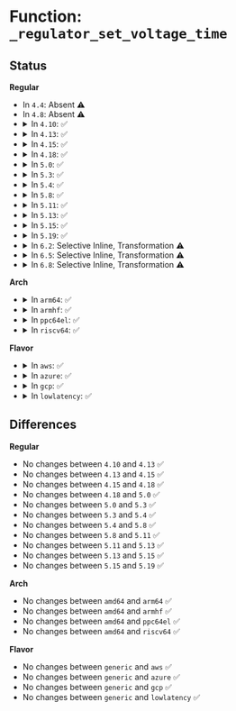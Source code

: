 # Function: <code>_regulator_set_voltage_time</code>

## Status
<b>Regular</b>
<ul>
<li>
In <code>4.4</code>: Absent ⚠️
</li>
<li>
In <code>4.8</code>: Absent ⚠️
</li>
<li>
<details>
<summary>In <code>4.10</code>: ✅</summary>

```c
int _regulator_set_voltage_time(struct regulator_dev *rdev, int old_uV, int new_uV);
```

**Collision:** Unique Static

**Inline:** No

**Transformation:** False

**Instances:**

```
In drivers/regulator/core.c (ffffffff81555e10)
Location: drivers/regulator/core.c:2747
Inline: False
Direct callers:
  - drivers/regulator/core.c:regulator_set_voltage_time_sel
  - drivers/regulator/core.c:regulator_set_voltage_time
  - drivers/regulator/core.c:_regulator_do_set_voltage
```
**Symbols:**

```
ffffffff81555e10-ffffffff81555e84: _regulator_set_voltage_time (STB_LOCAL)
```
</details>
</li>
<li>
<details>
<summary>In <code>4.13</code>: ✅</summary>

```c
int _regulator_set_voltage_time(struct regulator_dev *rdev, int old_uV, int new_uV);
```

**Collision:** Unique Static

**Inline:** No

**Transformation:** False

**Instances:**

```
In drivers/regulator/core.c (ffffffff8156a440)
Location: drivers/regulator/core.c:2759
Inline: False
Direct callers:
  - drivers/regulator/core.c:regulator_set_voltage_time_sel
  - drivers/regulator/core.c:regulator_set_voltage_time
  - drivers/regulator/core.c:_regulator_do_set_voltage
```
**Symbols:**

```
ffffffff8156a440-ffffffff8156a4d7: _regulator_set_voltage_time (STB_LOCAL)
```
</details>
</li>
<li>
<details>
<summary>In <code>4.15</code>: ✅</summary>

```c
int _regulator_set_voltage_time(struct regulator_dev *rdev, int old_uV, int new_uV);
```

**Collision:** Unique Static

**Inline:** No

**Transformation:** False

**Instances:**

```
In drivers/regulator/core.c (ffffffff815ce610)
Location: drivers/regulator/core.c:2767
Inline: False
Direct callers:
  - drivers/regulator/core.c:regulator_set_voltage_time_sel
  - drivers/regulator/core.c:regulator_set_voltage_time
  - drivers/regulator/core.c:_regulator_do_set_voltage
```
**Symbols:**

```
ffffffff815ce610-ffffffff815ce6a8: _regulator_set_voltage_time (STB_LOCAL)
```
</details>
</li>
<li>
<details>
<summary>In <code>4.18</code>: ✅</summary>

```c
int _regulator_set_voltage_time(struct regulator_dev *rdev, int old_uV, int new_uV);
```

**Collision:** Unique Static

**Inline:** No

**Transformation:** False

**Instances:**

```
In drivers/regulator/core.c (ffffffff81606740)
Location: drivers/regulator/core.c:2824
Inline: False
Direct callers:
  - drivers/regulator/core.c:regulator_set_voltage_time_sel
  - drivers/regulator/core.c:regulator_set_voltage_time
  - drivers/regulator/core.c:_regulator_do_set_voltage
```
**Symbols:**

```
ffffffff81606740-ffffffff816067e3: _regulator_set_voltage_time (STB_LOCAL)
```
</details>
</li>
<li>
<details>
<summary>In <code>5.0</code>: ✅</summary>

```c
int _regulator_set_voltage_time(struct regulator_dev *rdev, int old_uV, int new_uV);
```

**Collision:** Unique Static

**Inline:** No

**Transformation:** False

**Instances:**

```
In drivers/regulator/core.c (ffffffff81621960)
Location: drivers/regulator/core.c:3152
Inline: False
Direct callers:
  - drivers/regulator/core.c:regulator_set_voltage_time_sel
  - drivers/regulator/core.c:regulator_set_voltage_time
  - drivers/regulator/core.c:_regulator_do_set_voltage
```
**Symbols:**

```
ffffffff81621960-ffffffff81621a03: _regulator_set_voltage_time (STB_LOCAL)
```
</details>
</li>
<li>
<details>
<summary>In <code>5.3</code>: ✅</summary>

```c
int _regulator_set_voltage_time(struct regulator_dev *rdev, int old_uV, int new_uV);
```

**Collision:** Unique Static

**Inline:** No

**Transformation:** False

**Instances:**

```
In drivers/regulator/core.c (ffffffff81655f50)
Location: drivers/regulator/core.c:3167
Inline: False
Direct callers:
  - drivers/regulator/core.c:regulator_set_voltage_time_sel
  - drivers/regulator/core.c:regulator_set_voltage_time
  - drivers/regulator/core.c:_regulator_do_set_voltage
```
**Symbols:**

```
ffffffff81655f50-ffffffff81655fe9: _regulator_set_voltage_time (STB_LOCAL)
```
</details>
</li>
<li>
<details>
<summary>In <code>5.4</code>: ✅</summary>

```c
int _regulator_set_voltage_time(struct regulator_dev *rdev, int old_uV, int new_uV);
```

**Collision:** Unique Static

**Inline:** No

**Transformation:** False

**Instances:**

```
In drivers/regulator/core.c (ffffffff81678480)
Location: drivers/regulator/core.c:3175
Inline: False
Direct callers:
  - drivers/regulator/core.c:regulator_set_voltage_time_sel
  - drivers/regulator/core.c:regulator_set_voltage_time
  - drivers/regulator/core.c:_regulator_do_set_voltage
```
**Symbols:**

```
ffffffff81678480-ffffffff81678519: _regulator_set_voltage_time (STB_LOCAL)
```
</details>
</li>
<li>
<details>
<summary>In <code>5.8</code>: ✅</summary>

```c
int _regulator_set_voltage_time(struct regulator_dev *rdev, int old_uV, int new_uV);
```

**Collision:** Unique Static

**Inline:** No

**Transformation:** False

**Instances:**

```
In drivers/regulator/core.c (ffffffff8172a880)
Location: drivers/regulator/core.c:3206
Inline: False
Direct callers:
  - drivers/regulator/core.c:regulator_set_voltage_time_sel
  - drivers/regulator/core.c:regulator_set_voltage_time
  - drivers/regulator/core.c:_regulator_do_set_voltage
```
**Symbols:**

```
ffffffff8172a880-ffffffff8172a922: _regulator_set_voltage_time (STB_LOCAL)
```
</details>
</li>
<li>
<details>
<summary>In <code>5.11</code>: ✅</summary>

```c
int _regulator_set_voltage_time(struct regulator_dev *rdev, int old_uV, int new_uV);
```

**Collision:** Unique Static

**Inline:** No

**Transformation:** False

**Instances:**

```
In drivers/regulator/core.c (ffffffff817473e0)
Location: drivers/regulator/core.c:3336
Inline: False
Direct callers:
  - drivers/regulator/core.c:regulator_set_voltage_time_sel
  - drivers/regulator/core.c:regulator_set_voltage_time
  - drivers/regulator/core.c:_regulator_do_set_voltage
```
**Symbols:**

```
ffffffff817473e0-ffffffff81747482: _regulator_set_voltage_time (STB_LOCAL)
```
</details>
</li>
<li>
<details>
<summary>In <code>5.13</code>: ✅</summary>

```c
int _regulator_set_voltage_time(struct regulator_dev *rdev, int old_uV, int new_uV);
```

**Collision:** Unique Static

**Inline:** No

**Transformation:** False

**Instances:**

```
In drivers/regulator/core.c (ffffffff8172ac70)
Location: drivers/regulator/core.c:3334
Inline: False
Direct callers:
  - drivers/regulator/core.c:regulator_set_voltage_time_sel
  - drivers/regulator/core.c:regulator_set_voltage_time
  - drivers/regulator/core.c:_regulator_do_set_voltage
```
**Symbols:**

```
ffffffff8172ac70-ffffffff8172ad11: _regulator_set_voltage_time (STB_LOCAL)
```
</details>
</li>
<li>
<details>
<summary>In <code>5.15</code>: ✅</summary>

```c
int _regulator_set_voltage_time(struct regulator_dev *rdev, int old_uV, int new_uV);
```

**Collision:** Unique Static

**Inline:** No

**Transformation:** False

**Instances:**

```
In drivers/regulator/core.c (ffffffff817ac8f0)
Location: drivers/regulator/core.c:3434
Inline: False
Direct callers:
  - drivers/regulator/core.c:regulator_set_voltage_time_sel
  - drivers/regulator/core.c:regulator_set_voltage_time
  - drivers/regulator/core.c:_regulator_do_set_voltage
```
**Symbols:**

```
ffffffff817ac8f0-ffffffff817ac98e: _regulator_set_voltage_time (STB_LOCAL)
```
</details>
</li>
<li>
<details>
<summary>In <code>5.19</code>: ✅</summary>

```c
int _regulator_set_voltage_time(struct regulator_dev *rdev, int old_uV, int new_uV);
```

**Collision:** Unique Static

**Inline:** No

**Transformation:** False

**Instances:**

```
In drivers/regulator/core.c (ffffffff818e76c0)
Location: drivers/regulator/core.c:3481
Inline: False
Direct callers:
  - drivers/regulator/core.c:regulator_set_voltage_time_sel
  - drivers/regulator/core.c:regulator_set_voltage_time
  - drivers/regulator/core.c:_regulator_do_set_voltage
```
**Symbols:**

```
ffffffff818e76c0-ffffffff818e77a9: _regulator_set_voltage_time (STB_LOCAL)
```
</details>
</li>
<li>
<details>
<summary>In <code>6.2</code>: Selective Inline, Transformation ⚠️</summary>

**Collision:** Unique Static

**Inline:** Selective

**Transformation:** True

**Instances:**

```
In drivers/regulator/core.c (ffffffff81a373b0)
Location: drivers/regulator/core.c:3513
Inline: True
Direct callers:
  - drivers/regulator/core.c:regulator_set_voltage_time_sel
  - drivers/regulator/core.c:regulator_set_voltage_time
  - drivers/regulator/core.c:_regulator_do_set_voltage
```
**Symbols:**

```
ffffffff81a373b0-ffffffff81a3742b: _regulator_set_voltage_time.isra.0 (STB_LOCAL)
```
</details>
</li>
<li>
<details>
<summary>In <code>6.5</code>: Selective Inline, Transformation ⚠️</summary>

**Collision:** Unique Static

**Inline:** Selective

**Transformation:** True

**Instances:**

```
In drivers/regulator/core.c (ffffffff81a80bb0)
Location: drivers/regulator/core.c:3579
Inline: True
Direct callers:
  - drivers/regulator/core.c:regulator_set_voltage_time_sel
  - drivers/regulator/core.c:regulator_set_voltage_time
  - drivers/regulator/core.c:_regulator_do_set_voltage
```
**Symbols:**

```
ffffffff81a80bb0-ffffffff81a80c2b: _regulator_set_voltage_time.isra.0 (STB_LOCAL)
```
</details>
</li>
<li>
<details>
<summary>In <code>6.8</code>: Selective Inline, Transformation ⚠️</summary>

**Collision:** Unique Static

**Inline:** Selective

**Transformation:** True

**Instances:**

```
In drivers/regulator/core.c (ffffffff81ad3160)
Location: drivers/regulator/core.c:3585
Inline: True
Direct callers:
  - drivers/regulator/core.c:regulator_set_voltage_time_sel
  - drivers/regulator/core.c:regulator_set_voltage_time
  - drivers/regulator/core.c:_regulator_do_set_voltage
```
**Symbols:**

```
ffffffff81ad3160-ffffffff81ad31db: _regulator_set_voltage_time.isra.0 (STB_LOCAL)
```
</details>
</li>
</ul>
<b>Arch</b>
<ul>
<li>
<details>
<summary>In <code>arm64</code>: ✅</summary>

```c
int _regulator_set_voltage_time(struct regulator_dev *rdev, int old_uV, int new_uV);
```

**Collision:** Unique Static

**Inline:** No

**Transformation:** False

**Instances:**

```
In drivers/regulator/core.c (ffff8000108410e8)
Location: drivers/regulator/core.c:3175
Inline: False
Direct callers:
  - drivers/regulator/core.c:regulator_set_voltage_time_sel
  - drivers/regulator/core.c:regulator_set_voltage_time
  - drivers/regulator/core.c:_regulator_do_set_voltage
```
**Symbols:**

```
ffff8000108410e8-ffff8000108411d8: _regulator_set_voltage_time (STB_LOCAL)
```
</details>
</li>
<li>
<details>
<summary>In <code>armhf</code>: ✅</summary>

```c
int _regulator_set_voltage_time(struct regulator_dev *rdev, int old_uV, int new_uV);
```

**Collision:** Unique Static

**Inline:** No

**Transformation:** False

**Instances:**

```
In drivers/regulator/core.c (c094a770)
Location: drivers/regulator/core.c:3175
Inline: False
Direct callers:
  - drivers/regulator/core.c:regulator_set_voltage_time_sel
  - drivers/regulator/core.c:regulator_set_voltage_time
  - drivers/regulator/core.c:_regulator_do_set_voltage
```
**Symbols:**

```
c094a770-c094a854: _regulator_set_voltage_time (STB_LOCAL)
```
</details>
</li>
<li>
<details>
<summary>In <code>ppc64el</code>: ✅</summary>

```c
int _regulator_set_voltage_time(struct regulator_dev *rdev, int old_uV, int new_uV);
```

**Collision:** Unique Static

**Inline:** No

**Transformation:** False

**Instances:**

```
In drivers/regulator/core.c (c0000000008db560)
Location: drivers/regulator/core.c:3175
Inline: False
Direct callers:
  - drivers/regulator/core.c:regulator_set_voltage_time_sel
  - drivers/regulator/core.c:regulator_set_voltage_time
  - drivers/regulator/core.c:_regulator_do_set_voltage
```
**Symbols:**

```
c0000000008db560-c0000000008db66c: _regulator_set_voltage_time (STB_LOCAL)
```
</details>
</li>
<li>
<details>
<summary>In <code>riscv64</code>: ✅</summary>

```c
int _regulator_set_voltage_time(struct regulator_dev *rdev, int old_uV, int new_uV);
```

**Collision:** Unique Static

**Inline:** No

**Transformation:** False

**Instances:**

```
In drivers/regulator/core.c (ffffffe0005230e8)
Location: drivers/regulator/core.c:3175
Inline: False
Direct callers:
  - drivers/regulator/core.c:regulator_set_voltage_time_sel
  - drivers/regulator/core.c:regulator_set_voltage_time
  - drivers/regulator/core.c:_regulator_do_set_voltage
```
**Symbols:**

```
ffffffe0005230e8-ffffffe0005231a8: _regulator_set_voltage_time (STB_LOCAL)
```
</details>
</li>
</ul>
<b>Flavor</b>
<ul>
<li>
<details>
<summary>In <code>aws</code>: ✅</summary>

```c
int _regulator_set_voltage_time(struct regulator_dev *rdev, int old_uV, int new_uV);
```

**Collision:** Unique Static

**Inline:** No

**Transformation:** False

**Instances:**

```
In drivers/regulator/core.c (ffffffff8163e170)
Location: drivers/regulator/core.c:3175
Inline: False
Direct callers:
  - drivers/regulator/core.c:regulator_set_voltage_time_sel
  - drivers/regulator/core.c:regulator_set_voltage_time
  - drivers/regulator/core.c:_regulator_do_set_voltage
```
**Symbols:**

```
ffffffff8163e170-ffffffff8163e209: _regulator_set_voltage_time (STB_LOCAL)
```
</details>
</li>
<li>
<details>
<summary>In <code>azure</code>: ✅</summary>

```c
int _regulator_set_voltage_time(struct regulator_dev *rdev, int old_uV, int new_uV);
```

**Collision:** Unique Static

**Inline:** No

**Transformation:** False

**Instances:**

```
In drivers/regulator/core.c (ffffffff8161e360)
Location: drivers/regulator/core.c:3175
Inline: False
Direct callers:
  - drivers/regulator/core.c:regulator_set_voltage_time_sel
  - drivers/regulator/core.c:regulator_set_voltage_time
  - drivers/regulator/core.c:_regulator_do_set_voltage
```
**Symbols:**

```
ffffffff8161e360-ffffffff8161e3f9: _regulator_set_voltage_time (STB_LOCAL)
```
</details>
</li>
<li>
<details>
<summary>In <code>gcp</code>: ✅</summary>

```c
int _regulator_set_voltage_time(struct regulator_dev *rdev, int old_uV, int new_uV);
```

**Collision:** Unique Static

**Inline:** No

**Transformation:** False

**Instances:**

```
In drivers/regulator/core.c (ffffffff8166c2c0)
Location: drivers/regulator/core.c:3175
Inline: False
Direct callers:
  - drivers/regulator/core.c:regulator_set_voltage_time_sel
  - drivers/regulator/core.c:regulator_set_voltage_time
  - drivers/regulator/core.c:_regulator_do_set_voltage
```
**Symbols:**

```
ffffffff8166c2c0-ffffffff8166c359: _regulator_set_voltage_time (STB_LOCAL)
```
</details>
</li>
<li>
<details>
<summary>In <code>lowlatency</code>: ✅</summary>

```c
int _regulator_set_voltage_time(struct regulator_dev *rdev, int old_uV, int new_uV);
```

**Collision:** Unique Static

**Inline:** No

**Transformation:** False

**Instances:**

```
In drivers/regulator/core.c (ffffffff816868f0)
Location: drivers/regulator/core.c:3175
Inline: False
Direct callers:
  - drivers/regulator/core.c:regulator_set_voltage_time_sel
  - drivers/regulator/core.c:regulator_set_voltage_time
  - drivers/regulator/core.c:_regulator_do_set_voltage
```
**Symbols:**

```
ffffffff816868f0-ffffffff81686989: _regulator_set_voltage_time (STB_LOCAL)
```
</details>
</li>
</ul>

## Differences
<b>Regular</b>
<ul>
<li>
No changes between <code>4.10</code> and <code>4.13</code> ✅
</li>
<li>
No changes between <code>4.13</code> and <code>4.15</code> ✅
</li>
<li>
No changes between <code>4.15</code> and <code>4.18</code> ✅
</li>
<li>
No changes between <code>4.18</code> and <code>5.0</code> ✅
</li>
<li>
No changes between <code>5.0</code> and <code>5.3</code> ✅
</li>
<li>
No changes between <code>5.3</code> and <code>5.4</code> ✅
</li>
<li>
No changes between <code>5.4</code> and <code>5.8</code> ✅
</li>
<li>
No changes between <code>5.8</code> and <code>5.11</code> ✅
</li>
<li>
No changes between <code>5.11</code> and <code>5.13</code> ✅
</li>
<li>
No changes between <code>5.13</code> and <code>5.15</code> ✅
</li>
<li>
No changes between <code>5.15</code> and <code>5.19</code> ✅
</li>
</ul>
<b>Arch</b>
<ul>
<li>
No changes between <code>amd64</code> and <code>arm64</code> ✅
</li>
<li>
No changes between <code>amd64</code> and <code>armhf</code> ✅
</li>
<li>
No changes between <code>amd64</code> and <code>ppc64el</code> ✅
</li>
<li>
No changes between <code>amd64</code> and <code>riscv64</code> ✅
</li>
</ul>
<b>Flavor</b>
<ul>
<li>
No changes between <code>generic</code> and <code>aws</code> ✅
</li>
<li>
No changes between <code>generic</code> and <code>azure</code> ✅
</li>
<li>
No changes between <code>generic</code> and <code>gcp</code> ✅
</li>
<li>
No changes between <code>generic</code> and <code>lowlatency</code> ✅
</li>
</ul>
